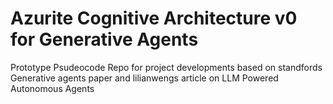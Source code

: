 # Azurite Cognitive Architecture v0 for Generative Agents
 Prototype Psudeocode Repo for project developments based on standfords Generative agents paper and lilianwengs article on LLM Powered Autonomous Agents
